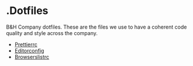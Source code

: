 # .Dotfiles

B&amp;H Company dotfiles. These are the files we use to have a coherent code quality and style across the company.

- [Prettierrc](.prettierrc)
- [Editorconfig](.editorconfig)
- [Browserslistrc](.browserslistrc)
